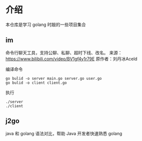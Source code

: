 # 介绍

本仓库是学习 golang 时敲的一些项目集合

## im
命令行聊天工具，支持公聊、私聊、超时下线、改名。
来源：https://www.bilibili.com/video/BV1gf4y1r79E
 原作者：刘丹冰Aceld

编译命令
```shell
go bulid -o server main.go server.go user.go
go bulid -o client client.go
```
执行
```shell
./server
./client
```

## j2go
java 和 golang 语法对比，帮助 Java 开发者快速熟悉 golang